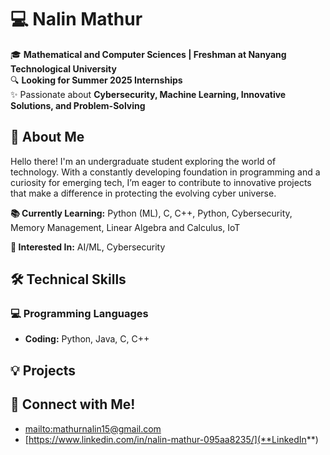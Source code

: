 # 💻 Nalin Mathur  

🎓 **Mathematical and Computer Sciences | Freshman at Nanyang Technological University**  
🔍 **Looking for Summer 2025 Internships**  
✨ Passionate about **Cybersecurity, Machine Learning, Innovative Solutions, and Problem-Solving**

## 🚀 About Me  
Hello there! I'm an undergraduate student exploring the world of technology. With a constantly developing foundation in programming and a curiosity for emerging tech, I’m eager to contribute to innovative projects that make a difference in protecting the evolving cyber universe.  

**📚 Currently Learning:** Python (ML), C, C++, Python, Cybersecurity, Memory Management, Linear Algebra and Calculus, IoT 

**🎯 Interested In:** AI/ML, Cybersecurity

## 🛠️ Technical Skills  

### 💻 Programming Languages  
- **Coding:** Python, Java, C, C++

## 💡 Projects  

## 📩 Connect with Me!  
- [mailto:mathurnalin15@gmail.com](**Email**)  
- [https://www.linkedin.com/in/nalin-mathur-095aa8235/](**LinkedIn**)  
